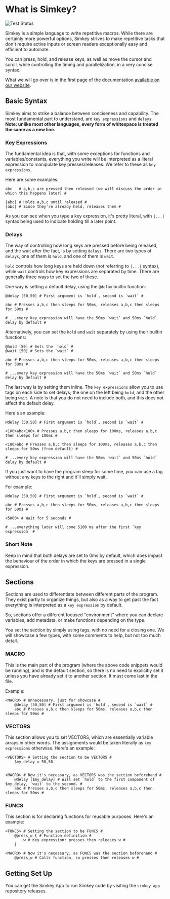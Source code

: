 # What is Simkey?
![Test Status](https://img.shields.io/badge/Tests-Passed-brightgreen)

Simkey is a simple language to write repetitive macros. While there are certainly more powerful options, Simkey strives to make repetitive tasks that don't require active inputs or screen readers exceptionally easy and efficient to automate. 

You can press, hold, and release keys, as well as move the cursor and scroll, while controlling the timing and parallelization, in a very concise syntax.

What we will go over is in the first page of the documentation [available on our website](https://simkey.wiki).

## Basic Syntax

Simkey aims to strike a balance between conciseness and capability. The most fundamental part to understand, are `key expressions` and `delays`.  **Note: unlike most other languages, every form of whitespace is treated the same as a new line.**

### Key Expressions

The fundamental idea is that, with some exceptions for functions and variables/constants, everything you write will be interpreted as a literal expression to manipulate key presses/releases. We refer to these as `key expressions`.

Here are some examples:

```simkey
abc   # a,b,c are pressed then released (we will discuss the order in which this happens later) #

|abc| # Holds a,b,c until released #
|abc| # Since they're already held, releases them #
```

As you can see when you type a key expression, it's pretty literal, with `|...|` syntax being used to indicate holding till a later point.

### Delays

The way of controlling how long keys are pressed before being released, and the wait after the fact, is by setting `delays`. There are two types of `delays`, one of them is `hold`, and one of them is `wait`.

`hold` controls how long keys are held down (not referring to `|...|` syntax), while `wait` controls how key expressions are separated by time. There are generally three ways to set the two of these.

One way is setting a default delay, using the `@delay` builtin function:

```simkey
@delay [50,50] # First argument is `hold`, second is `wait` #

abc # Presses a,b,c then sleeps for 50ms, releases a,b,c then sleeps for 50ms #

# ...every key expression will have the 50ms `wait` and 50ms `hold` delay by default #
```

Alternatively, you can set the `hold` and `wait` separately by using their builtin functions:

```simkey
@hold [50] # Sets the `hold` #
@wait [50] # Sets the `wait` #

abc # Presses a,b,c then sleeps for 50ms, releases a,b,c then sleeps for 50ms #

# ...every key expression will have the 50ms `wait` and 50ms `hold` delay by default #
```

The last way is by setting them inline. The `key expressions` allow you to use tags on each side to set delays; the one on the left being `hold`, and the other being `wait`. A note is that you do not need to include both, and this does not affect the default delay.

Here's an example:

```simkey
@delay [50,50] # First argument is `hold`, second is `wait` #

<100>abc<100> # Presses a,b,c then sleeps for 100ms, releases a,b,c then sleeps for 100ms #

<100>abc # Presses a,b,c then sleeps for 100ms, releases a,b,c then sleeps for 50ms (from default) #

# ...every key expression will have the 50ms `wait` and 50ms `hold` delay by default #
```

If you just want to have the program sleep for some time, you can use a tag without any keys to the right and it'll simply wait.

For example:

```simkey
@delay [50,50] # First argument is `hold`, second is `wait` #

abc # Presses a,b,c then sleeps for 50ms, releases a,b,c then sleeps for 50ms #

<5000> # Wait for 5 seconds #

# ...everything later will come 5100 ms after the first `key expression` #
```

### Short Note

Keep in mind that both delays are set to 0ms by default, which does impact the behaviour of the order in which the keys are pressed in a single expression.

## Sections

Sections are used to differentiate between different parts of the program. They exist partly to organize things, but also as a way to get past the fact everything is interpreted as a `key expression` by default. 

So, sections offer a different focused "environment" where you can declare variables, add metadata, or make functions depending on the type.

You set the section by simply using tags, with no need for a closing one. We will showcase a few types, with some comments to help, but not too much detail.

### MACRO

This is the main part of the program (where the above code snippets would be running), and is the default section, so there is no need to explicitly set it unless you have already set it to another section. It must come last in the file.

Example:

```simkey
<MACRO> # Unnecessary, just for showcase #
    @delay [50,50] # First argument is `hold`, second is `wait` #
    abc # Presses a,b,c then sleeps for 50ms, releases a,b,c then sleeps for 50ms #
```

### VECTORS

This section allows you to set VECTORS, which are essentially variable arrays in other words. The assignments would be taken literally as `key expressions` otherwise. Here's an example:

```simkey
<VECTORS> # Setting the section to be VECTORS #
    $my_delay = 50,50


<MACRO> # Now it's necessary, as VECTORS was the section beforehand #
    @delay [$my_delay] # Will set `hold` to the first component of $my_delay, `wait` to the second. #
    abc # Presses a,b,c then sleeps for 50ms, releases a,b,c then sleeps for 50ms #
```

### FUNCS

This section is for declaring functions for reusable purposes. Here's an example:

```simkey
<FUNCS> # Setting the section to be FUNCS #
    @press_w { # Function definition #
        w # Key expression: presses then releases w #
    }

<MACRO> # Now it's necessary, as FUNCS was the section beforehand #
    @press_w # Calls function, so presses then releases w #
```

## Getting Set Up

You can get the Simkey App to run Simkey code by visiting the `simkey-app` repository releases.